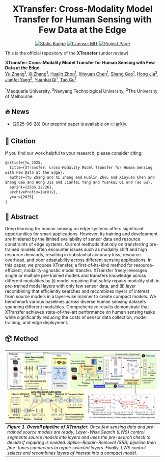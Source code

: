 


<div align="center">   

# XTransfer: Cross-Modality Model Transfer for Human Sensing with Few Data at the Edge
</div>

<div align="center">   

[![Static Badge](https://img.shields.io/badge/arXiv-PDF-green?style=flat&logo=arXiv&logoColor=green)](http://arxiv.org/abs/2506.22726) 
[![License: MIT](https://img.shields.io/badge/License-Apache%202.0-blue.svg)](LICENSE) 
[![Project Page](https://img.shields.io/badge/Project%20Page-XTransfer-yellow)]()

</div>

This is the official repository of the **XTransfer** (under review). 

**XTransfer: Cross-Modality Model Transfer for Human Sensing with Few Data at the Edge**
<br/>
[Yu Zhang<sup>1</sup>](https://yuzhang.dev/), [Xi Zhang<sup>1</sup>](), [Hualin Zhou<sup>1</sup>](), [Xinyuan Chen<sup>1</sup>](), [Shang Gao<sup>1</sup>](), [Hong Jia<sup>3</sup>](https://h-jia.github.io/), [Jianfei Yang<sup>2</sup>](https://marsyang.site/), [Yuankai Qi<sup>1</sup>](https://v3alab.github.io/author/yuankai-qi/), [Tao Gu<sup>1</sup>](https://taogu.site/)
<br/>
<br/>
<sup>1</sup>Macquarie University, <sup>2</sup>Nanyang Technological University, <sup>3</sup>The University of Melbourne
<br/>


## 🔥 News
- [2025-06-28] Our preprint paper is available on 👉[arXiv](http://arxiv.org/abs/2506.22726).
  

## 🔗 Citation
If you find our work helpful to your research, please consider citing:


```shell
@article{Yu_2025,
  title={XTransfer: Cross-Modality Model Transfer for Human Sensing with Few Data at the Edge},
  author={Yu Zhang and Xi Zhang and Hualin Zhou and Xinyuan Chen and Shang Gao and Hong Jia and Jianfei Yang and Yuankai Qi and Tao Gu},
  eprint={2506.22726},
  archivePrefix={arXiv},
  year={2025}
}
```
## 📝 Abstract 

Deep learning for human sensing on edge systems offers significant opportunities for smart applications. However, its training and development are hindered by the limited availability of sensor data and resource constraints of edge systems. Current methods that rely on transferring pre-trained models often encounter issues such as modality shift and high resource demands, resulting in substantial accuracy loss, resource overhead, and poor adaptability across different sensing applications. In this paper, we propose XTransfer, a first-of-its-kind method for resource-efficient, modality-agnostic model transfer. XTransfer freely leverages single or multiple pre-trained models and transfers knowledge across different modalities by (i) model repairing that safely repairs modality shift in pre-trained model layers with only few sensor data, and (ii) layer recombining that efficiently searches and recombines layers of interest from source models in a layer-wise manner to create compact models. We benchmark various baselines across diverse human sensing datasets spanning different modalities. Comprehensive results demonstrate that XTransfer achieves state-of-the-art performance on human sensing tasks while significantly reducing the costs of sensor data collection, model training, and edge deployment.

## 📦 Method
| ![pipeline.jpg](assets/system.png) | 
|:--:| 
| <div align="left">***Figure 1. Overall pipeline of XTransfer**. Once few sensing data and pre-trained source models are ready, Layer-Wise Search (LWS) control segments source models into layers and uses the pre-search check to decide if repairing is needed. Splice-Repair-Removal (SRR) pipeline then fine-tunes connectors to repair selected layers. Finally, LWS control selects and recombines layers of interest into a compact model.*</div> |


